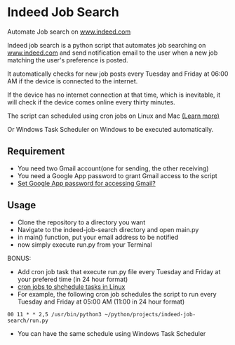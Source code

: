 # Indeed Job Search
Automate Job search on www.indeed.com

Indeed job search is a python script that automates job searching on
www.indeed.com and send notification email to the user when a new job 
matching the user's preference is posted.

It automatically checks for new job posts every Tuesday and Friday at 
06:00 AM if the device is connected to the internet.

If the device has no internet connection at that time, which is inevitable, 
it will check if the device comes online every thirty minutes.

The script can scheduled using cron jobs on Linux and Mac 
<a href="https://www.youtube.com/watch?v=QZJ1drMQz1A"> (Learn more) </a>


Or Windows Task Scheduler on Windows to be executed automatically.


## Requirement
- You need two Gmail account(one for sending, the other receiving)
- You need a Google App password to grant Gmail access to the script
- <a href="https://myaccount.google.com/apppasswords"> Set Google App password for accessing Gmail?</a>

## Usage
- Clone the repository to a directory you want
- Navigate to the indeed-job-search directory and open main.py
- in main() function, put your email address to be notified
- now simply execute run.py from your Terminal

BONUS:
- Add cron job task that execute run.py file every Tuesday and Friday
  at your prefered time (in 24 hour format) 
- <a href="https://crontab.guru/"> cron jobs to shchedule tasks in Linux</a>
- For example, the following cron job schedules the script to run every Tuesday and Friday at 05:00 AM (11:00 in 24 hour format)
```
00 11 * * 2,5 /usr/bin/python3 ~/python/projects/indeed-job-search/run.py
```
- You can have the same schedule using Windows Task Scheduler